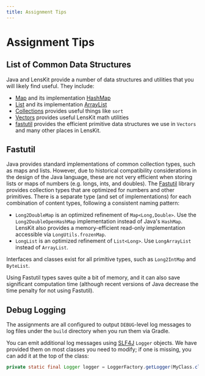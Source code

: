 ```yaml
---
title: Assignment Tips
---
```


# Assignment Tips

## List of Common Data Structures

Java and LensKit provide a number of data structures and utilities that you will likely find useful.  They include:

- [Map][] and its implementation [HashMap][]
- [List][] and its implementation [ArrayList][]
- [Collections][] provides useful things like `sort`
- [Vectors][] provides useful LensKit math utilities
- [fastutil][] provides the efficient primitive data structures we use in `Vectors` and many other places in LensKit.

[Map]: http://docs.oracle.com/javase/8/docs/api/java/util/Map.html
[HashMap]: http://docs.oracle.com/javase/8/docs/api/java/util/HashMap.html
[List]: http://docs.oracle.com/javase/8/docs/api/java/util/List.html
[ArrayList]: http://docs.oracle.com/javase/8/docs/api/java/util/ArrayList.html
[Collections]: http://docs.oracle.com/javase/8/docs/api/java/util/Collections.html
[Vectors]: http://mooc.lenskit.org/apidocs/org/lenskit/util/math/Vectors.html
[fastutil]: http://fastutil.di.unimi.it/docs/

## Fastutil

Java provides standard implementations of common collection types, such as maps and lists.  However, due to historical compatibility considerations in the design of the Java language, these are not very efficient when storing lists or maps of numbers (e.g. longs, ints, and doubles).  The [Fastutil][] library provides collection types that are optimized for numbers and other primitives.  There is a separate type (and set of implementations) for each combination of content types, following a consistent naming pattern:

- `Long2DoubleMap` is an optimized refinement of `Map<Long,Double>`.  Use the `Long2DoubleOpenHashMap` implementation instead of Java's `HashMap`.  LensKit also provides a memory-efficient read-only implementation accessible via `LongUtils.frozenMap`.
- `LongList` is an optimized refinement of `List<Long>`.  Use `LongArrayList` instead of `ArrayList`.

Interfaces and classes exist for all primitive types, such as `Long2IntMap` and `ByteList`.

Using Fastutil types saves quite a bit of memory, and it can also save significant computation time (although recent versions of Java decrease the time penalty for not using Fastutil).

## Debug Logging

The assignments are all configured to output `DEBUG`-level log messages to log files under the `build` directory when you run them via Gradle.

You can emit additional log messages using [SLF4J](http://www.slf4j.org/) `Logger` objects.  We have provided them on most classes you need to modify; if one is missing, you can add it at the top of the class:

~~~java
private static final Logger logger = LoggerFactory.getLogger(MyClass.class);
~~~
